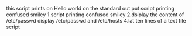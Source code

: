 this script prints on Hello world on the standard out put
script printing confused smiley
1.script printing confused smiley
2.dsiplay the content of /etc/passwd
display /etc/passwd and /etc/hosts 
4.lat ten lines of a text file script
